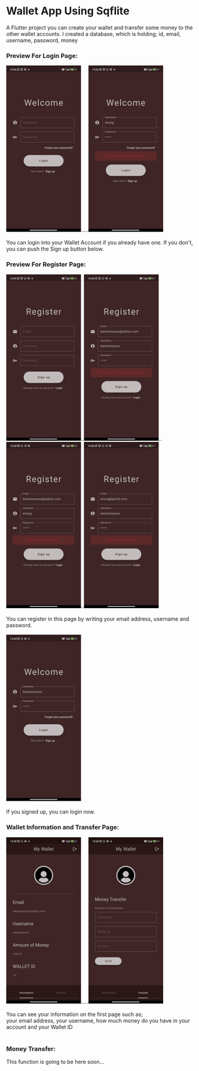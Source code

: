 # Wallet App Using Sqflite

A Flutter project you can create your wallet and transfer some money to the other wallet accounts.
I created a database, which is holding; id, email, username, password, money

### Preview For Login Page:
<img src="/assets/GithubImages/1.jpg" width = 200px>.....<img src="/assets/GithubImages/2.jpg" width = 200px><br><br>
You can login into your Wallet Account if you already have one. If you don't, you can push the Sign up button below.

### Preview For Register Page:
<img src="/assets/GithubImages/3.jpg" width = 200px>..<img src="/assets/GithubImages/4.jpg" width = 200px>..<img src="/assets/GithubImages/5.jpg" width = 200px>..<img src="/assets/GithubImages/6.jpg" width = 200px>
<br><br>You can register in this page by writing your email address, username and password.<br><br><img src="/assets/GithubImages/7.jpg" width = 200px><br><br>If you signed up, you can login now.<br>
### Wallet Information and Transfer Page:
<img src="/assets/GithubImages/8.jpg" width = 200px>.....<img src="/assets/GithubImages/9.jpg" width = 200px>
<br><br>You can see your information on the first page such as;<br>your email address, your username, how much money do you have in your account and your Wallet ID<br><br>

### Money Transfer:
This function is going to be here soon...

